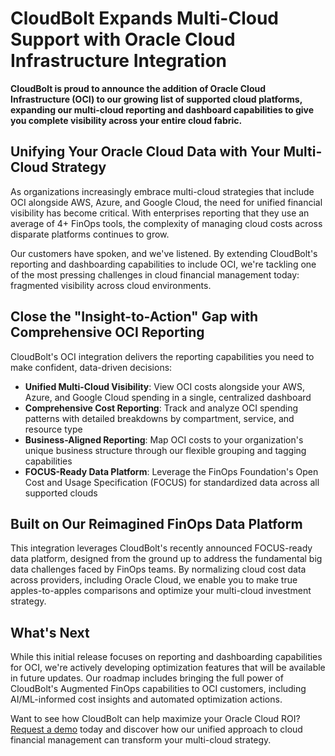 # CloudBolt Expands Multi-Cloud Support with Oracle Cloud Infrastructure Integration

**CloudBolt is proud to announce the addition of Oracle Cloud Infrastructure (OCI) to our growing list of supported cloud platforms, expanding our multi-cloud reporting and dashboard capabilities to give you complete visibility across your entire cloud fabric.**

## Unifying Your Oracle Cloud Data with Your Multi-Cloud Strategy

As organizations increasingly embrace multi-cloud strategies that include OCI alongside AWS, Azure, and Google Cloud, the need for unified financial visibility has become critical. With enterprises reporting that they use an average of 4+ FinOps tools, the complexity of managing cloud costs across disparate platforms continues to grow.

Our customers have spoken, and we've listened. By extending CloudBolt's reporting and dashboarding capabilities to include OCI, we're tackling one of the most pressing challenges in cloud financial management today: fragmented visibility across cloud environments.

## Close the "Insight-to-Action" Gap with Comprehensive OCI Reporting

CloudBolt's OCI integration delivers the reporting capabilities you need to make confident, data-driven decisions:

- **Unified Multi-Cloud Visibility**: View OCI costs alongside your AWS, Azure, and Google Cloud spending in a single, centralized dashboard
- **Comprehensive Cost Reporting**: Track and analyze OCI spending patterns with detailed breakdowns by compartment, service, and resource type
- **Business-Aligned Reporting**: Map OCI costs to your organization's unique business structure through our flexible grouping and tagging capabilities
- **FOCUS-Ready Data Platform**: Leverage the FinOps Foundation's Open Cost and Usage Specification (FOCUS) for standardized data across all supported clouds

## Built on Our Reimagined FinOps Data Platform

This integration leverages CloudBolt's recently announced FOCUS-ready data platform, designed from the ground up to address the fundamental big data challenges faced by FinOps teams. By normalizing cloud cost data across providers, including Oracle Cloud, we enable you to make true apples-to-apples comparisons and optimize your multi-cloud investment strategy.

## What's Next
While this initial release focuses on reporting and dashboarding capabilities for OCI, we're actively developing optimization features that will be available in future updates. Our roadmap includes bringing the full power of CloudBolt's Augmented FinOps capabilities to OCI customers, including AI/ML-informed cost insights and automated optimization actions.

Want to see how CloudBolt can help maximize your Oracle Cloud ROI? [Request a demo](https://www.cloudbolt.io/demo) today and discover how our unified approach to cloud financial management can transform your multi-cloud strategy.